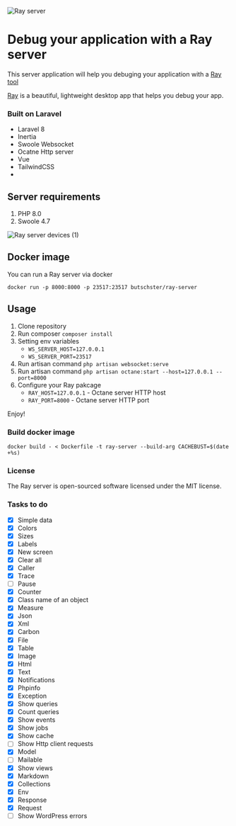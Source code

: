 ![Ray server](https://user-images.githubusercontent.com/773481/129159856-a90e2a60-0ca8-4d6b-b80c-2707d9770c3a.png)

# Debug your application with a Ray server

This server application will help you debuging your application with a [Ray tool](https://github.com/spatie/ray)

[Ray](https://myray.app/) is a beautiful, lightweight desktop app that helps you debug your app.

### Built on Laravel

- Laravel 8
- Inertia
- Swoole Websocket
- Ocatne Http server
- Vue
- TailwindCSS
-

## Server requirements

1. PHP 8.0
2. Swoole 4.7

![Ray server devices (1)](https://user-images.githubusercontent.com/773481/129255325-bf91a694-8890-415c-bab4-c86a332986b8.png)

## Docker image
You can run a Ray server via docker

```
docker run -p 8000:8000 -p 23517:23517 butschster/ray-server
```

## Usage

1. Clone repository
2. Run composer `composer install`
3. Setting env variables
    - `WS_SERVER_HOST=127.0.0.1`
    - `WS_SERVER_PORT=23517`
4. Run artisan command `php artisan websocket:serve`
5. Run artisan command `php artisan octane:start --host=127.0.0.1 --port=8000`
6. Configure your Ray pakcage
    - `RAY_HOST=127.0.0.1` - Octane server HTTP host
    - `RAY_PORT=8000` - Octane server HTTP port

Enjoy!

### Build docker image
```
docker build - < Dockerfile -t ray-server --build-arg CACHEBUST=$(date +%s)
```

### License

The Ray server is open-sourced software licensed under the MIT license.

### Tasks to do

- [x] Simple data
- [x] Colors
- [x] Sizes
- [x] Labels
- [x] New screen
- [x] Clear all
- [x] Caller
- [x] Trace
- [ ] Pause
- [x] Counter
- [x] Class name of an object
- [x] Measure
- [x] Json
- [x] Xml
- [x] Carbon
- [x] File
- [x] Table
- [x] Image
- [x] Html
- [x] Text
- [x] Notifications
- [x] Phpinfo
- [x] Exception
- [x] Show queries
- [x] Count queries
- [x] Show events
- [x] Show jobs
- [x] Show cache
- [ ] Show Http client requests
- [x] Model
- [ ] Mailable
- [x] Show views
- [x] Markdown
- [x] Collections
- [x] Env
- [x] Response
- [x] Request
- [ ] Show WordPress errors
